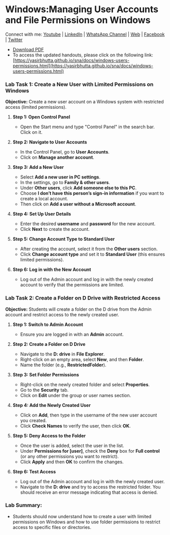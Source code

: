 # Windows:Managing User Accounts and File Permissions on Windows

Connect with me: [Youtube](https://www.youtube.com/yasirbhutta) \| [LinkedIn](https://www.linkedin.com/in/yasirbhutta/) \| [WhatsApp Channel](https://whatsapp.com/channel/0029VaeGV0517En4iyZGWn2P) \| [Web](https://yasirbhutta.github.io/) \| [Facebook](https://www.facebook.com/yasirbhutta786) \| [Twitter](https://twitter.com/yasirbhutta)

- [Download PDF](https://yasirbhutta.github.io/sna/docs/windows-users-permissions.pdf)
- To access the updated handouts, please click on the following link:
[https://yasirbhutta.github.io/sna/docs/windows-users-permissions.html](https://yasirbhutta.github.io/sna/docs/windows-users-permissions.html)

### Lab Task 1: Create a New User with Limited Permissions on Windows
**Objective:**  Create a new user account on a Windows system with restricted access (limited permissions).

1. **Step 1: Open Control Panel**
   - Open the Start menu and type "Control Panel" in the search bar. Click on it.
   
2. **Step 2: Navigate to User Accounts**
   - In the Control Panel, go to **User Accounts**.
   - Click on **Manage another account**.

3. **Step 3: Add a New User**
   - Select **Add a new user in PC settings**.
   - In the settings, go to **Family & other users**.
   - Under **Other users**, click **Add someone else to this PC**.
   - Choose **I don’t have this person’s sign-in information** if you want to create a local account.
   - Then click on **Add a user without a Microsoft account**.

4. **Step 4: Set Up User Details**
   - Enter the desired **username** and **password** for the new account.
   - Click **Next** to create the account.

5. **Step 5: Change Account Type to Standard User**
   - After creating the account, select it from the **Other users** section.
   - Click **Change account type** and set it to **Standard User** (this ensures limited permissions).
   
6. **Step 6: Log in with the New Account**
   - Log out of the Admin account and log in with the newly created account to verify that the permissions are limited.

### Lab Task 2: Create a Folder on D Drive with Restricted Access
**Objective:** Students will create a folder on the D drive from the Admin account and restrict access to the newly created user.

1. **Step 1: Switch to Admin Account**
   - Ensure you are logged in with an **Admin** account.

2. **Step 2: Create a Folder on D Drive**
   - Navigate to the **D: drive** in **File Explorer**.
   - Right-click on an empty area, select **New**, and then **Folder**.
   - Name the folder (e.g., **RestrictedFolder**).

3. **Step 3: Set Folder Permissions**
   - Right-click on the newly created folder and select **Properties**.
   - Go to the **Security** tab.
   - Click on **Edit** under the group or user names section.

4. **Step 4: Add the Newly Created User**
   - Click on **Add**, then type in the username of the new user account you created.
   - Click **Check Names** to verify the user, then click **OK**.

5. **Step 5: Deny Access to the Folder**
   - Once the user is added, select the user in the list.
   - Under **Permissions for [user]**, check the **Deny** box for **Full control** (or any other permissions you want to restrict).
   - Click **Apply** and then **OK** to confirm the changes.

6. **Step 6: Test Access**
   - Log out of the Admin account and log in with the newly created user.
   - Navigate to the **D: drive** and try to access the restricted folder. You should receive an error message indicating that access is denied.

### Lab Summary:
- Students should now understand how to create a user with limited permissions on Windows and how to use folder permissions to restrict access to specific files or directories.